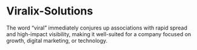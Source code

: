 # Viralix-Solutions
The word “viral” immediately conjures up associations with rapid spread and high-impact visibility, making it well-suited for a company focused on growth, digital marketing, or technology.
